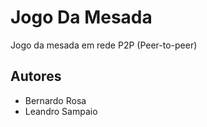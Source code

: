 # Jogo Da Mesada
Jogo da mesada em rede P2P (Peer-to-peer)

## Autores
* Bernardo Rosa
* Leandro Sampaio
